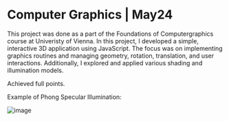 # Computer Graphics | May24

This project was done as a part of the Foundations of Computergraphics course at Univeristy of Vienna. In this project, I developed a simple, interactive 3D application using JavaScript. The focus was on implementing graphics routines and managing geometry, rotation, translation, and user interactions. Additionally, I explored and applied various shading and illumination models.

Achieved full points.

Example of Phong Specular Illumination:

![image](https://github.com/user-attachments/assets/f96ca5cb-5e7d-4e60-8e44-a7bc488bf569)

